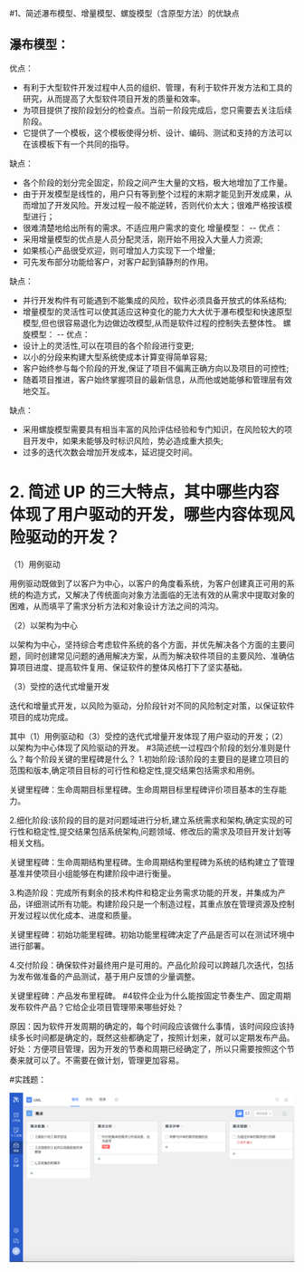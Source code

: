 
#1、简述瀑布模型、增量模型、螺旋模型（含原型方法）的优缺点

瀑布模型：
--
优点：
* 有利于大型软件开发过程中人员的组织、管理，有利于软件开发方法和工具的研究，从而提高了大型软件项目开发的质量和效率。
* 为项目提供了按阶段划分的检查点。当前一阶段完成后，您只需要去关注后续阶段。
* 它提供了一个模板，这个模板使得分析、设计、编码、测试和支持的方法可以在该模板下有一个共同的指导。

缺点：
* 各个阶段的划分完全固定，阶段之间产生大量的文档，极大地增加了工作量。
* 由于开发模型是线性的，用户只有等到整个过程的末期才能见到开发成果，从而增加了开发风险。开发过程一般不能逆转，否则代价太大；很难严格按该模型进行；
* 很难清楚地给出所有的需求。不适应用户需求的变化
增量模型：
--
优点：
* 采用增量模型的优点是人员分配灵活，刚开始不用投入大量人力资源;
* 如果核心产品很受欢迎，则可增加人力实现下一个增量;
* 可先发布部分功能给客户，对客户起到镇静剂的作用。

缺点：
* 并行开发构件有可能遇到不能集成的风险，软件必须具备开放式的体系结构;
* 增量模型的灵活性可以使其适应这种变化的能力大大优于瀑布模型和快速原型模型,但也很容易退化为边做边改模型,从而是软件过程的控制失去整体性。
螺旋模型：
--
优点：
* 设计上的灵活性,可以在项目的各个阶段进行变更;
* 以小的分段来构建大型系统使成本计算变得简单容易;
* 客户始终参与每个阶段的开发,保证了项目不偏离正确方向以及项目的可控性;
* 随着项目推进，客户始终掌握项目的最新信息，从而他或她能够和管理层有效地交互。

缺点：
* 采用螺旋模型需要具有相当丰富的风险评估经验和专门知识，在风险较大的项目开发中，如果未能够及时标识风险，势必造成重大损失;
* 过多的迭代次数会增加开发成本，延迟提交时间。
# 2. 简述 UP 的三大特点，其中哪些内容体现了用户驱动的开发，哪些内容体现风险驱动的开发？

（1）用例驱动

用例驱动既做到了以客户为中心，以客户的角度看系统，为客户创建真正可用的系统的构造方式，又解决了传统面向对象方法面临的无法有效的从需求中提取对象的困难，从而填平了需求分析方法和对象设计方法之间的鸿沟。

（2）以架构为中心

以架构为中心，坚持综合考虑软件系统的各个方面，并优先解决各个方面的主要问题，同时创建常见问题的通用解决方案，从而为解决软件项目的主要风险、准确估算项目进度、提高软件复用、保证软件的整体风格打下了坚实基础。

（3）受控的迭代式增量开发

迭代和增量式开发，以风险为驱动，分阶段针对不同的风险制定对策，以保证软件项目的成功完成。


其中（1）用例驱动和（3）受控的迭代式增量开发体现了用户驱动的开发；（2）以架构为中心体现了风险驱动的开发。
#3简述统一过程四个阶段的划分准则是什么？每个阶段关键的里程碑是什么？
 1.初始阶段:该阶段的主要目的是建立项目的范围和版本,确定项目目标的可行性和稳定性,提交结果包括需求和用例。
 
关键里程碑：生命周期目标里程碑。生命周期目标里程碑评价项目基本的生存能力。

2.细化阶段:该阶段的目的是对问题域进行分析,建立系统需求和架构,确定实现的可行性和稳定性,提交结果包括系统架构,问题领域、修改后的需求及项目开发计划等相关文档。

关键里程碑：生命周期结构里程碑。生命周期结构里程碑为系统的结构建立了管理基准并使项目小组能够在构建阶段中进行衡量。

3.构造阶段：完成所有剩余的技术构件和稳定业务需求功能的开发，并集成为产品，详细测试所有功能。构建阶段只是一个制造过程，其重点放在管理资源及控制开发过程以优化成本、进度和质量。

关键里程碑：初始功能里程碑。初始功能里程碑决定了产品是否可以在测试环境中进行部署。

4.交付阶段：确保软件对最终用户是可用的。产品化阶段可以跨越几次迭代，包括为发布做准备的产品测试，基于用户反馈的少量调整。

关键里程碑：产品发布里程碑。
#4软件企业为什么能按固定节奏生产、固定周期发布软件产品？它给企业项目管理带来哪些好处？

原因：因为软件开发周期的确定的，每个时间段应该做什么事情，该时间段应该持续多长时间都是确定的，既然这些都确定了，按照计划来，就可以定期发布产品。
好处：方便项目管理，因为开发的节奏和周期已经确定了，所以只需要按照这个节奏来就可以了。不需要在做计划，管理更加容易。

#实践题：

![TAPD](TAPD.png)
